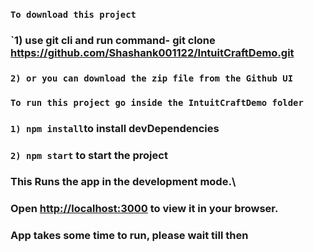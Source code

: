 ### `To download this project`
### `1) use git cli and run command- git clone https://github.com/Shashank001122/IntuitCraftDemo.git
### `2) or you can download the zip file from the Github UI`

### `To run this project go inside the IntuitCraftDemo folder`
### `1) npm install`to install devDependencies
### `2) npm start` to start the project

### This Runs the app in the development mode.\
### Open [http://localhost:3000](http://localhost:3000) to view it in your browser. 
### App takes some time to run, please wait till then
